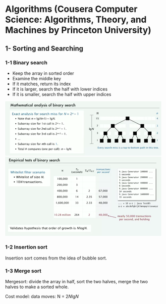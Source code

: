 # Algorithms (Cousera Computer Science: Algorithms, Theory, and Machines by Princeton University)
## 1- Sorting and Searching
### 1-1 Binary search
* Keep the array in sorted order
* Examine the middle key
* If it matches, return its index
* If it is larger, search the half with lower indices
* If it is smaller, search the half with upper indices

![Math_analysis](https://raw.githubusercontent.com/SiZHANG0303/Algorithms/master/Mathematical_analysis_of_binary_search.png)
![Empirical_tests](https://raw.githubusercontent.com/SiZHANG0303/Algorithms/master/Empirical_tests_of_binary_search.png)
### 1-2 Insertion sort
Insertion sort comes from the idea of bubble sort.

### 1-3 Merge sort
Mergesort: divide the array in half, sort the two halves, merge the two halves to make a sorted whole.
<br>

Cost model: data moves: N = 2*N*lg*N*
